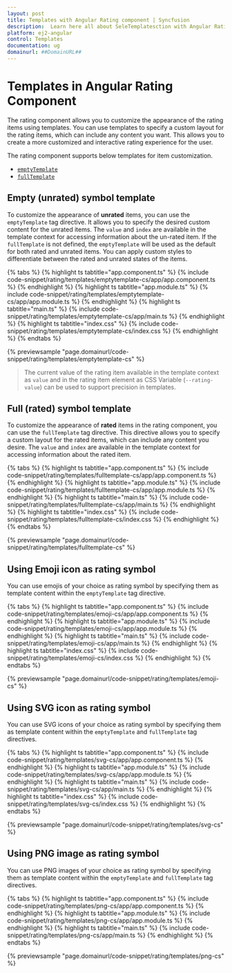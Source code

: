 ```yaml
---
layout: post
title: Templates with Angular Rating component | Syncfusion
description:  Learn here all about SeleTemplatesction with Angular Rating component of Syncfusion Essential JS 2 and more details.
platform: ej2-angular
control: Templates
documentation: ug
domainurl: ##DomainURL##
---
```


# Templates in Angular Rating Component

The rating component allows you to customize the appearance of the rating items using templates. You can use templates to specify a custom layout for the rating items, which can include any content you want. This allows you to create a more customized and interactive rating experience for the user.

The rating component supports below templates for item customization.

* [`emptyTemplate`](https://ej2.syncfusion.com/angular/documentation/api/rating#emptytemplate)
* [`fullTemplate`](https://ej2.syncfusion.com/angular/documentation/api/rating#fulltemplate)

## Empty (unrated) symbol template

To customize the appearance of **unrated** items, you can use the `emptyTemplate` tag directive. It allows you to specify the desired custom content for the unrated items.
The `value` and `index` are available in the template context for accessing information about the un-rated item.
If the `fullTemplate` is not defined, the `emptyTemplate` will be used as the default for both rated and unrated items. You can apply custom styles to differentiate between the rated and unrated states of the items.

{% tabs %}
{% highlight ts tabtitle="app.component.ts" %}
{% include code-snippet/rating/templates/emptytemplate-cs/app/app.component.ts %}
{% endhighlight %}
{% highlight ts tabtitle="app.module.ts" %}
{% include code-snippet/rating/templates/emptytemplate-cs/app/app.module.ts %}
{% endhighlight %}
{% highlight ts tabtitle="main.ts" %}
{% include code-snippet/rating/templates/emptytemplate-cs/app/main.ts %}
{% endhighlight %}
{% highlight ts tabtitle="index.css" %}
{% include code-snippet/rating/templates/emptytemplate-cs/index.css %}
{% endhighlight %}
{% endtabs %}

{% previewsample "page.domainurl/code-snippet/rating/templates/emptytemplate-cs" %}

> The current value of the rating item available in the template context as `value` and in the rating item element as CSS Variable (`--rating-value`) can be used to support precision in templates.

## Full (rated) symbol template

To customize the appearance of **rated** items in the rating component, you can use the `fullTemplate` tag directive. This directive allows you to specify a custom layout for the rated items, which can include any content you desire.
The `value` and `index` are available in the template context for accessing information about the rated item.

{% tabs %}
{% highlight ts tabtitle="app.component.ts" %}
{% include code-snippet/rating/templates/fulltemplate-cs/app/app.component.ts %}
{% endhighlight %}
{% highlight ts tabtitle="app.module.ts" %}
{% include code-snippet/rating/templates/fulltemplate-cs/app/app.module.ts %}
{% endhighlight %}
{% highlight ts tabtitle="main.ts" %}
{% include code-snippet/rating/templates/fulltemplate-cs/app/main.ts %}
{% endhighlight %}
{% highlight ts tabtitle="index.css" %}
{% include code-snippet/rating/templates/fulltemplate-cs/index.css %}
{% endhighlight %}
{% endtabs %}

{% previewsample "page.domainurl/code-snippet/rating/templates/fulltemplate-cs" %}

## Using Emoji icon as rating symbol

You can use emojis of your choice as rating symbol by specifying them as template content within the `emptyTemplate` tag directive.

{% tabs %}
{% highlight ts tabtitle="app.component.ts" %}
{% include code-snippet/rating/templates/emoji-cs/app/app.component.ts %}
{% endhighlight %}
{% highlight ts tabtitle="app.module.ts" %}
{% include code-snippet/rating/templates/emoji-cs/app/app.module.ts %}
{% endhighlight %}
{% highlight ts tabtitle="main.ts" %}
{% include code-snippet/rating/templates/emoji-cs/app/main.ts %}
{% endhighlight %}
{% highlight ts tabtitle="index.css" %}
{% include code-snippet/rating/templates/emoji-cs/index.css %}
{% endhighlight %}
{% endtabs %}

{% previewsample "page.domainurl/code-snippet/rating/templates/emoji-cs" %}

## Using SVG icon as rating symbol

You can use SVG icons of your choice as rating symbol by specifying them as template content within the `emptyTemplate` and `fullTemplate` tag directives.

{% tabs %}
{% highlight ts tabtitle="app.component.ts" %}
{% include code-snippet/rating/templates/svg-cs/app/app.component.ts %}
{% endhighlight %}
{% highlight ts tabtitle="app.module.ts" %}
{% include code-snippet/rating/templates/svg-cs/app/app.module.ts %}
{% endhighlight %}
{% highlight ts tabtitle="main.ts" %}
{% include code-snippet/rating/templates/svg-cs/app/main.ts %}
{% endhighlight %}
{% highlight ts tabtitle="index.css" %}
{% include code-snippet/rating/templates/svg-cs/index.css %}
{% endhighlight %}
{% endtabs %}

{% previewsample "page.domainurl/code-snippet/rating/templates/svg-cs" %}

## Using PNG image as rating symbol

You can use PNG images of your choice as rating symbol by specifying them as template content within the `emptyTemplate` and `fullTemplate` tag directives.

{% tabs %}
{% highlight ts tabtitle="app.component.ts" %}
{% include code-snippet/rating/templates/png-cs/app/app.component.ts %}
{% endhighlight %}
{% highlight ts tabtitle="app.module.ts" %}
{% include code-snippet/rating/templates/png-cs/app/app.module.ts %}
{% endhighlight %}
{% highlight ts tabtitle="main.ts" %}
{% include code-snippet/rating/templates/png-cs/app/main.ts %}
{% endhighlight %}
{% endtabs %}

{% previewsample "page.domainurl/code-snippet/rating/templates/png-cs" %}
